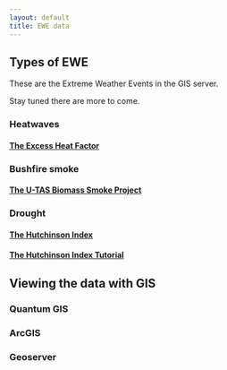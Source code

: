 ```yaml
---
layout: default
title: EWE data
---
```


## Types of EWE
These are the Extreme Weather Events in the GIS server.  

Stay tuned there are more to come.

### Heatwaves
#### [The Excess Heat Factor](https://github.com/swish-climate-impact-assessment/ExcessHeatIndices)

### Bushfire smoke
#### [The U-TAS Biomass Smoke Project](http://ivanhanigan.github.com/bio_validated_bushfire_events)

### Drought
#### [The Hutchinson Index](https://github.com/ivanhanigan/HutchinsonDroughtIndex)
#### [The Hutchinson Index Tutorial](/EWE/HutchinsonDroughtIndex/HutchinsonDroughtIndex.html)

## Viewing the data with GIS
### Quantum GIS
### ArcGIS 
### Geoserver
